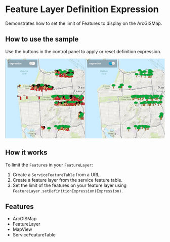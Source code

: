 <h1>Feature Layer Definition Expression</h1>

<p>Demonstrates how to set the limit of Features to display on the ArcGISMap.</p>

<h2>How to use the sample</h2>

<p>Use the buttons in the control panel to apply or reset definition expression.</p>

<p><img src="FeatureLayerDefinitionExpression.png"/></p>

<h2>How it works</h2>

<p>To limit the <code>Feature</code>s in your <code>FeatureLayer</code>:</p>

<ol>
    <li>Create a <code>ServiceFeatureTable</code> from a URL.</li>
    <li>Create a feature layer from the service feature table.</li>
    <li>Set the limit of the features on your feature layer using <code>FeatureLayer.setDefinitionExpression(Expression)</code>.</li>
</ol>

<h2>Features</h2>

<ul>
    <li>ArcGISMap</li>
    <li>FeatureLayer</li>
    <li>MapView</li>
    <li>ServiceFeatureTable</li>
</ul>
